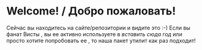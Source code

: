 # Welcome! / Добро пожаловать!

Сейчас вы находитесь на сайте/репозитории и видите это :-)
Если вы фанат Висты , вы ее активно используете в *вставить сюда год* или просто хотите попробовать ее , то наша пакет утилит как раз подходит!
